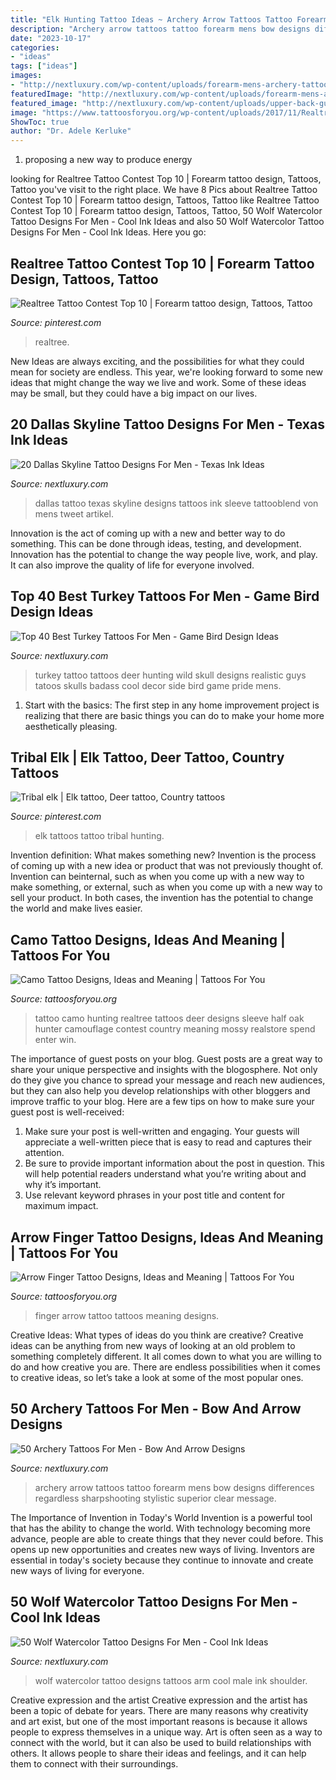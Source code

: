 ```yaml
---
title: "Elk Hunting Tattoo Ideas ~ Archery Arrow Tattoos Tattoo Forearm Mens Bow Designs Differences Regardless Sharpshooting Stylistic Superior Clear Message"
description: "Archery arrow tattoos tattoo forearm mens bow designs differences regardless sharpshooting stylistic superior clear message"
date: "2023-10-17"
categories:
- "ideas"
tags: ["ideas"]
images:
- "http://nextluxury.com/wp-content/uploads/forearm-mens-archery-tattoo-ideas-arrow.jpg"
featuredImage: "http://nextluxury.com/wp-content/uploads/forearm-mens-archery-tattoo-ideas-arrow.jpg"
featured_image: "http://nextluxury.com/wp-content/uploads/upper-back-guys-realistic-turkey-tattoo-designs.jpg"
image: "https://www.tattoosforyou.org/wp-content/uploads/2017/11/Realtree-Camo-Tattoo.jpg"
ShowToc: true
author: "Dr. Adele Kerluke"
---
```



1. proposing a new way to produce energy 

	

		
looking for Realtree Tattoo Contest Top 10 | Forearm tattoo design, Tattoos, Tattoo you've visit to the right place. We have 8 Pics about Realtree Tattoo Contest Top 10 | Forearm tattoo design, Tattoos, Tattoo like Realtree Tattoo Contest Top 10 | Forearm tattoo design, Tattoos, Tattoo, 50 Wolf Watercolor Tattoo Designs For Men - Cool Ink Ideas and also 50 Wolf Watercolor Tattoo Designs For Men - Cool Ink Ideas. Here you go:
		
    
## Realtree Tattoo Contest Top 10 | Forearm Tattoo Design, Tattoos, Tattoo

<img loading=lazy src="https://i.pinimg.com/736x/b0/9a/72/b09a7261db4bd0811a9f6d69ef58d682--deer-hunting-tops.jpg" onerror="this.onerror=null;this.src='https://tse1.mm.bing.net/th?id=OIP.UBtnZXoORSi1Gvj6mh1nsAHaJ4&amp;pid=15.1';" alt="Realtree Tattoo Contest Top 10 | Forearm tattoo design, Tattoos, Tattoo">

_Source: pinterest.com_

>realtree. 

	

New Ideas are always exciting, and the possibilities for what they could mean for society are endless. This year, we're looking forward to some new ideas that might change the way we live and work. Some of these ideas may be small, but they could have a big impact on our lives.

    
## 20 Dallas Skyline Tattoo Designs For Men - Texas Ink Ideas

<img loading=lazy src="http://nextluxury.com/wp-content/uploads/upper-chest-mens-cool-dallas-skyline-texas-flag-tattoo-ideas.jpg" onerror="this.onerror=null;this.src='https://tse4.mm.bing.net/th?id=OIP.GOE4WuMvIFbeH_1iv98PfQHaJ4&amp;pid=15.1';" alt="20 Dallas Skyline Tattoo Designs For Men - Texas Ink Ideas">

_Source: nextluxury.com_

>dallas tattoo texas skyline designs tattoos ink sleeve tattooblend von mens tweet artikel. 

	

Innovation is the act of coming up with a new and better way to do something. This can be done through ideas, testing, and development. Innovation has the potential to change the way people live, work, and play. It can also improve the quality of life for everyone involved.

    
## Top 40 Best Turkey Tattoos For Men - Game Bird Design Ideas

<img loading=lazy src="http://nextluxury.com/wp-content/uploads/upper-back-guys-realistic-turkey-tattoo-designs.jpg" onerror="this.onerror=null;this.src='https://tse4.mm.bing.net/th?id=OIP.2dRPhB3SwlQR4yFCNZ7GKgHaHa&amp;pid=15.1';" alt="Top 40 Best Turkey Tattoos For Men - Game Bird Design Ideas">

_Source: nextluxury.com_

>turkey tattoo tattoos deer hunting wild skull designs realistic guys tatoos skulls badass cool decor side bird game pride mens. 

	

1. Start with the basics: The first step in any home improvement project is realizing that there are basic things you can do to make your home more aesthetically pleasing.

    
## Tribal Elk | Elk Tattoo, Deer Tattoo, Country Tattoos

<img loading=lazy src="https://i.pinimg.com/736x/66/a9/b0/66a9b0384337da970ef7146ccdb7bb16--elk.jpg" onerror="this.onerror=null;this.src='https://tse2.mm.bing.net/th?id=OIP.S2mzw16b7YaHOZyPRqQB6wAAAA&amp;pid=15.1';" alt="Tribal elk | Elk tattoo, Deer tattoo, Country tattoos">

_Source: pinterest.com_

>elk tattoos tattoo tribal hunting. 

	

Invention definition: What makes something new?
Invention is the process of coming up with a new idea or product that was not previously thought of. Invention can beinternal, such as when you come up with a new way to make something, or external, such as when you come up with a new way to sell your product. In both cases, the invention has the potential to change the world and make lives easier.

    
## Camo Tattoo Designs, Ideas And Meaning | Tattoos For You

<img loading=lazy src="https://www.tattoosforyou.org/wp-content/uploads/2017/11/Realtree-Camo-Tattoo.jpg" onerror="this.onerror=null;this.src='https://tse3.mm.bing.net/th?id=OIP.zH_nlpyYgW_DkTmi6js_wgHaKY&amp;pid=15.1';" alt="Camo Tattoo Designs, Ideas and Meaning | Tattoos For You">

_Source: tattoosforyou.org_

>tattoo camo hunting realtree tattoos deer designs sleeve half oak hunter camouflage contest country meaning mossy realstore spend enter win. 

	

The importance of guest posts on your blog.
Guest posts are a great way to share your unique perspective and insights with the blogosphere. Not only do they give you chance to spread your message and reach new audiences, but they can also help you develop relationships with other bloggers and improve traffic to your blog. Here are a few tips on how to make sure your guest post is well-received: 
1. Make sure your post is well-written and engaging. Your guests will appreciate a well-written piece that is easy to read and captures their attention. 
2. Be sure to provide important information about the post in question. This will help potential readers understand what you’re writing about and why it’s important. 
3. Use relevant keyword phrases in your post title and content for maximum impact.

    
## Arrow Finger Tattoo Designs, Ideas And Meaning | Tattoos For You

<img loading=lazy src="https://www.tattoosforyou.org/wp-content/uploads/2017/09/Finger-Arrow-Tattoo.jpg" onerror="this.onerror=null;this.src='https://tse1.mm.bing.net/th?id=OIP.MT_o98fm_bEb-TsOgIOi6wHaJ3&amp;pid=15.1';" alt="Arrow Finger Tattoo Designs, Ideas and Meaning | Tattoos For You">

_Source: tattoosforyou.org_

>finger arrow tattoo tattoos meaning designs. 

	

Creative Ideas: What types of ideas do you think are creative?
Creative ideas can be anything from new ways of looking at an old problem to something completely different. It all comes down to what you are willing to do and how creative you are. There are endless possibilities when it comes to creative ideas, so let’s take a look at some of the most popular ones.

    
## 50 Archery Tattoos For Men - Bow And Arrow Designs

<img loading=lazy src="http://nextluxury.com/wp-content/uploads/forearm-mens-archery-tattoo-ideas-arrow.jpg" onerror="this.onerror=null;this.src='https://tse4.mm.bing.net/th?id=OIP.xLeq8DEPddzmW7xKk7LrRgHaM1&amp;pid=15.1';" alt="50 Archery Tattoos For Men - Bow And Arrow Designs">

_Source: nextluxury.com_

>archery arrow tattoos tattoo forearm mens bow designs differences regardless sharpshooting stylistic superior clear message. 

	

The Importance of Invention in Today's World
Invention is a powerful tool that has the ability to change the world. With technology becoming more advance, people are able to create things that they never could before. This opens up new opportunities and creates new ways of living. Inventors are essential in today's society because they continue to innovate and create new ways of living for everyone.

    
## 50 Wolf Watercolor Tattoo Designs For Men - Cool Ink Ideas

<img loading=lazy src="http://nextluxury.com/wp-content/uploads/arm-creative-wolf-watercolor-tattoos-for-men.jpg" onerror="this.onerror=null;this.src='https://tse1.mm.bing.net/th?id=OIP.ls0snxwqL7ao4y-P8OlmVQAAAA&amp;pid=15.1';" alt="50 Wolf Watercolor Tattoo Designs For Men - Cool Ink Ideas">

_Source: nextluxury.com_

>wolf watercolor tattoo designs tattoos arm cool male ink shoulder. 

	

Creative expression and the artist
Creative expression and the artist has been a topic of debate for years. There are many reasons why creativity and art exist, but one of the most important reasons is because it allows people to express themselves in a unique way. Art is often seen as a way to connect with the world, but it can also be used to build relationships with others. It allows people to share their ideas and feelings, and it can help them to connect with their surroundings.

